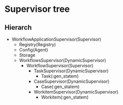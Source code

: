 # Supervisor tree

## Hierarch
- WorkflowApplicationSupervisor(Supervisor)
  - Registry(Registry)
  - Config(Agent)
  - Storage
  - WorkflowsSupervisor(DynamicSupervisor)
    - WorkflowSupervisor(Supervisor)
      - TaskSupervisor(DynamicSupervisor)
        - Task(:gen_statem)
      - CaseSupervisor(DynamicSupervisor)
        - Case(:gen_statem)
      - WorkitemSupervisor(DynamicSupervisor)
        - Workitem(:gen_statem)

